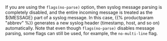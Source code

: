 ---
---
<!-- DISCLAIMER: This file is based on the syslog-ng Open Source Edition documentation https://github.com/balabit/syslog-ng-ose-guides/commit/2f4a52ee61d1ea9ad27cb4f3168b95408fddfdf2 and is used under the terms of The syslog-ng Open Source Edition Documentation License. The file has been modified by Axoflow. -->
If you are using the `flags(no-parse)` option, then syslog message parsing is completely disabled, and the entire incoming message is treated as the ${MESSAGE} part of a syslog message. In this case, {{% productparam "abbrev" %}} generates a new syslog header (timestamp, host, and so on) automatically. Note that even though `flags(no-parse)` disables message parsing, some flags can still be used, for example, the `no-multi-line` flag.
